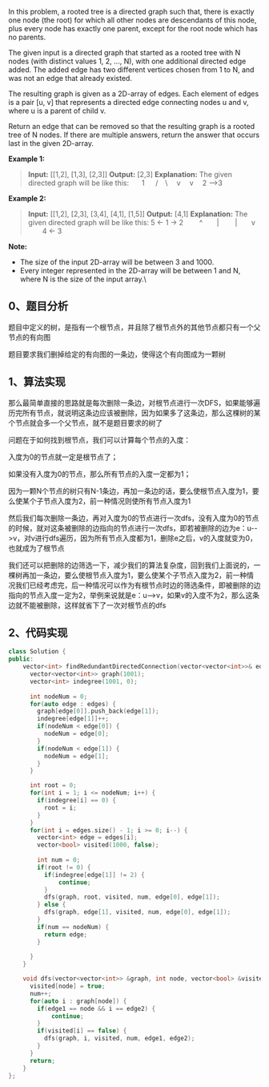 ﻿In this problem, a rooted tree is a directed graph such that, there is exactly one node (the root) for which all other nodes are descendants of this node, plus every node has exactly one parent, except for the root node which has no parents.

The given input is a directed graph that started as a rooted tree with N nodes (with distinct values 1, 2, ..., N), with one additional directed edge added. The added edge has two different vertices chosen from 1 to N, and was not an edge that already existed.

The resulting graph is given as a 2D-array of edges. Each element of edges is a pair [u, v] that represents a directed edge connecting nodes u and v, where u is a parent of child v.

Return an edge that can be removed so that the resulting graph is a rooted tree of N nodes. If there are multiple answers, return the answer that occurs last in the given 2D-array.

**Example 1:**
>**Input:** [[1,2], [1,3], [2,3]]
**Output:** [2,3]
**Explanation:** The given directed graph will be like this:
 &emsp;&nbsp; 1
&emsp; /&emsp;\\
&emsp;v&emsp; v
&emsp;2 -->3

**Example 2:**
>**Input:** [[1,2], [2,3], [3,4], [4,1], [1,5]]
**Output:** [4,1]
**Explanation:** The given directed graph will be like this:
5 <- 1 -> 2
&emsp;&emsp;^&emsp;&emsp;|
&emsp;&emsp;|&emsp;&emsp;v
&emsp;&emsp;4 <- 3

**Note:**
- The size of the input 2D-array will be between 3 and 1000.
- Every integer represented in the 2D-array will be between 1 and N, where N is the size of the input array.\

## 0、题目分析

题目中定义的树，是指有一个根节点，并且除了根节点外的其他节点都只有一个父节点的有向图

题目要求我们删掉给定的有向图的一条边，使得这个有向图成为一颗树

## 1、算法实现
那么最简单直接的思路就是每次删除一条边，对根节点进行一次DFS，如果能够遍历完所有节点，就说明这条边应该被删除，因为如果多了这条边，那么这棵树的某个节点就会多一个父节点，就不是题目要求的树了

问题在于如何找到根节点，我们可以计算每个节点的入度：

入度为0的节点就一定是根节点了；

如果没有入度为0的节点，那么所有节点的入度一定都为1；

因为一颗N个节点的树只有N-1条边，再加一条边的话，要么使根节点入度为1，要么使某个子节点入度为2，前一种情况则使所有节点入度为1

然后我们每次删除一条边，再对入度为0的节点进行一次dfs，没有入度为0的节点的时候，就对这条被删除的边指向的节点进行一次dfs，即若被删除的边为e：u-->v，对v进行dfs遍历，因为所有节点入度都为1，删除e之后，v的入度就变为0，也就成为了根节点

我们还可以把删除的边筛选一下，减少我们的算法复杂度，回到我们上面说的，一棵树再加一条边，要么使根节点入度为1，要么使某个子节点入度为2，前一种情况我们已经考虑完，后一种情况可以作为有根节点时边的筛选条件，即被删除的边指向的节点入度一定为2，举例来说就是e：u-->v，如果v的入度不为2，那么这条边就不能被删除，这样就省下了一次对根节点的dfs

## 2、代码实现

```c++
class Solution {
public:
    vector<int> findRedundantDirectedConnection(vector<vector<int>>& edges) {
      vector<vector<int>> graph(1001);
      vector<int> indegree(1001, 0);
      
      int nodeNum = 0;
      for(auto edge : edges) {
        graph[edge[0]].push_back(edge[1]);
        indegree[edge[1]]++;
        if(nodeNum < edge[0]) {
          nodeNum = edge[0];
        }
        if(nodeNum < edge[1]) {
          nodeNum = edge[1];
        }
      }

      int root = 0;
      for(int i = 1; i <= nodeNum; i++) {
        if(indegree[i] == 0) {
          root = i;
        }
      }
      for(int i = edges.size() - 1; i >= 0; i--) {
        vector<int> edge = edges[i];
        vector<bool> visited(1000, false);
          
        int num = 0;
        if(root != 0) {
          if(indegree[edge[1]] != 2) {
              continue;
          }
          dfs(graph, root, visited, num, edge[0], edge[1]);
        } else {
          dfs(graph, edge[1], visited, num, edge[0], edge[1]);
        }
        if(num == nodeNum) {
          return edge;
        }
        
      }
    }

    void dfs(vector<vector<int>> &graph, int node, vector<bool> &visited, int & num, int edge1, int edge2) {
      visited[node] = true;
      num++;
      for(auto i : graph[node]) {
        if(edge1 == node && i == edge2) {
            continue;
        }
        if(visited[i] == false) {
          dfs(graph, i, visited, num, edge1, edge2);
        }
      }
      return;
    }
};
```

